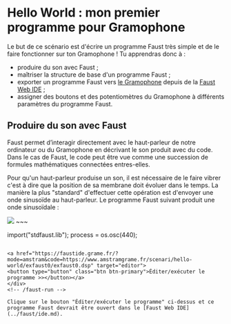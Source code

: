 # Hello World : mon premier programme pour Gramophone

Le but de ce scénario est d'écrire un programme Faust très simple et de le faire fonctionner sur ton Gramophone ! Tu apprendras donc à :

* produire du son avec Faust ;
* maîtriser la structure de base d'un programme Faust ;
* exporter un programme Faust vers [le Gramophone](../gramophone/about.md) depuis de la [Faust Web IDE](../faust/ide.md) ;
* assigner des boutons et des potentiomètres du Gramophone à différents paramètres du programme Faust.

## Produire du son avec Faust

Faust permet d’interagir directement avec le haut-parleur de notre ordinateur ou du Gramophone en décrivant le son produit avec du code. Dans le cas de Faust, le code peut être vue comme une succession de formules mathématiques connectées entres-elles. 

Pour qu'un haut-parleur produise un son, il est nécessaire de le faire vibrer c'est à dire que la position de sa membrane doit évoluer dans le temps. La manière la plus "standard" d'effectuer cette opération est d'envoyer une onde sinusoïde au haut-parleur. Le programme Faust suivant produit une onde sinusoïdale :

<!-- faust-run -->
<div class="faust-run"><img src="exfaust0/exfaust0.svg" class="mx-auto d-block">
~~~

import("stdfaust.lib");
process = os.osc(440);
 
~~~

<a href="https://faustide.grame.fr/?mode=amstram&code=https://www.amstramgrame.fr/scenari/hello-world/exfaust0/exfaust0.dsp" target="editor">
<button type="button" class="btn btn-primary">Éditer/exécuter le programme >></button></a>
</div>
<!-- /faust-run -->

Clique sur le bouton "Éditer/exécuter le programme" ci-dessus et ce programme Faust devrait être ouvert dans le [Faust Web IDE](../faust/ide.md).
